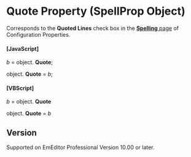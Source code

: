 # Quote Property (SpellProp Object)

Corresponds to the **Quoted Lines** check box in the
[**Spelling** page](../../dlg/properties/spell/index) of Configuration Properties.

#### \[JavaScript\]

_b_ =
object. **Quote**;

object. **Quote** = _b_;

#### \[VBScript\]

_b_ =
object. **Quote**

object. **Quote** = _b_

## Version

Supported on EmEditor Professional Version 10.00 or later.
